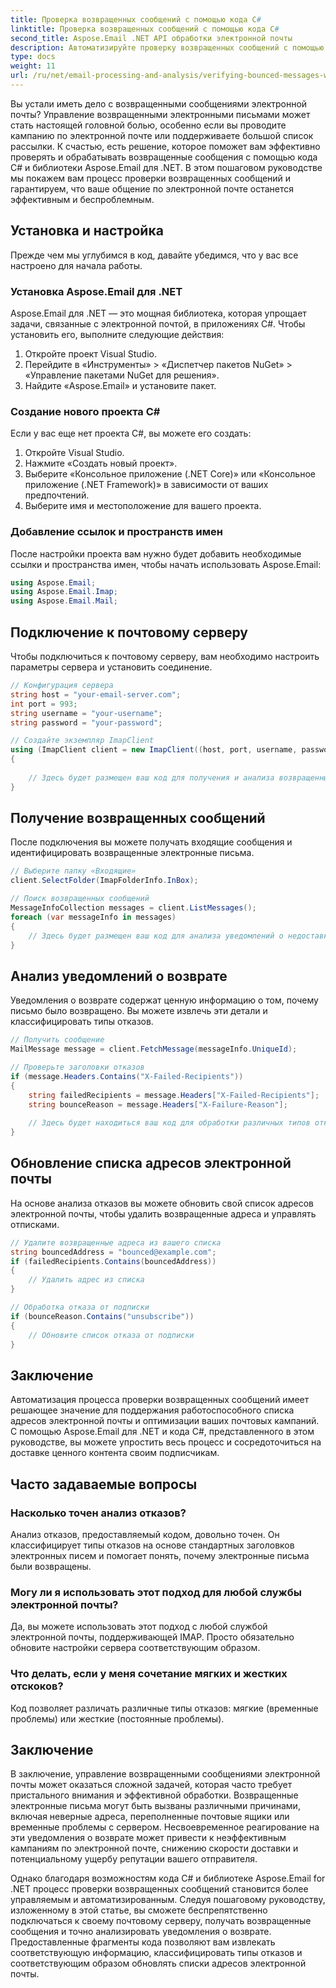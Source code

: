 ```yaml
---
title: Проверка возвращенных сообщений с помощью кода C#
linktitle: Проверка возвращенных сообщений с помощью кода C#
second_title: Aspose.Email .NET API обработки электронной почты
description: Автоматизируйте проверку возвращенных сообщений с помощью C# и Aspose.Email для .NET. Легко управляйте списками адресов электронной почты и повышайте эффективность кампании.
type: docs
weight: 11
url: /ru/net/email-processing-and-analysis/verifying-bounced-messages-with-csharp-code/
---
```


Вы устали иметь дело с возвращенными сообщениями электронной почты? Управление возвращенными электронными письмами может стать настоящей головной болью, особенно если вы проводите кампанию по электронной почте или поддерживаете большой список рассылки. К счастью, есть решение, которое поможет вам эффективно проверять и обрабатывать возвращенные сообщения с помощью кода C# и библиотеки Aspose.Email для .NET. В этом пошаговом руководстве мы покажем вам процесс проверки возвращенных сообщений и гарантируем, что ваше общение по электронной почте останется эффективным и беспроблемным.

## Установка и настройка

Прежде чем мы углубимся в код, давайте убедимся, что у вас все настроено для начала работы.

### Установка Aspose.Email для .NET

Aspose.Email для .NET — это мощная библиотека, которая упрощает задачи, связанные с электронной почтой, в приложениях C#. Чтобы установить его, выполните следующие действия:

1. Откройте проект Visual Studio.
2. Перейдите в «Инструменты» > «Диспетчер пакетов NuGet» > «Управление пакетами NuGet для решения».
3. Найдите «Aspose.Email» и установите пакет.

### Создание нового проекта C#

Если у вас еще нет проекта C#, вы можете его создать:

1. Откройте Visual Studio.
2. Нажмите «Создать новый проект».
3. Выберите «Консольное приложение (.NET Core)» или «Консольное приложение (.NET Framework)» в зависимости от ваших предпочтений.
4. Выберите имя и местоположение для вашего проекта.

### Добавление ссылок и пространств имен

После настройки проекта вам нужно будет добавить необходимые ссылки и пространства имен, чтобы начать использовать Aspose.Email:

```csharp
using Aspose.Email;
using Aspose.Email.Imap;
using Aspose.Email.Mail;
```

## Подключение к почтовому серверу

Чтобы подключиться к почтовому серверу, вам необходимо настроить параметры сервера и установить соединение.

```csharp
// Конфигурация сервера
string host = "your-email-server.com";
int port = 993;
string username = "your-username";
string password = "your-password";

// Создайте экземпляр ImapClient
using (ImapClient client = new ImapClient((host, port, username, password))
{
   
    // Здесь будет размещен ваш код для получения и анализа возвращенных сообщений.
}
```

## Получение возвращенных сообщений

После подключения вы можете получать входящие сообщения и идентифицировать возвращенные электронные письма.

```csharp
// Выберите папку «Входящие»
client.SelectFolder(ImapFolderInfo.InBox);

// Поиск возвращенных сообщений
MessageInfoCollection messages = client.ListMessages();
foreach (var messageInfo in messages)
{
    // Здесь будет размещен ваш код для анализа уведомлений о недоставках.
}
```

## Анализ уведомлений о возврате

Уведомления о возврате содержат ценную информацию о том, почему письмо было возвращено. Вы можете извлечь эти детали и классифицировать типы отказов.

```csharp
// Получить сообщение
MailMessage message = client.FetchMessage(messageInfo.UniqueId);

// Проверьте заголовки отказов
if (message.Headers.Contains("X-Failed-Recipients"))
{
    string failedRecipients = message.Headers["X-Failed-Recipients"];
    string bounceReason = message.Headers["X-Failure-Reason"];
    
    // Здесь будет находиться ваш код для обработки различных типов отказов.
}
```

## Обновление списка адресов электронной почты

На основе анализа отказов вы можете обновить свой список адресов электронной почты, чтобы удалить возвращенные адреса и управлять отписками.

```csharp
// Удалите возвращенные адреса из вашего списка
string bouncedAddress = "bounced@example.com";
if (failedRecipients.Contains(bouncedAddress))
{
    // Удалить адрес из списка
}

// Обработка отказа от подписки
if (bounceReason.Contains("unsubscribe"))
{
    // Обновите список отказа от подписки
}
```

## Заключение

Автоматизация процесса проверки возвращенных сообщений имеет решающее значение для поддержания работоспособного списка адресов электронной почты и оптимизации ваших почтовых кампаний. С помощью Aspose.Email для .NET и кода C#, представленного в этом руководстве, вы можете упростить весь процесс и сосредоточиться на доставке ценного контента своим подписчикам.

## Часто задаваемые вопросы

### Насколько точен анализ отказов?

Анализ отказов, предоставляемый кодом, довольно точен. Он классифицирует типы отказов на основе стандартных заголовков электронных писем и помогает понять, почему электронные письма были возвращены.

### Могу ли я использовать этот подход для любой службы электронной почты?

Да, вы можете использовать этот подход с любой службой электронной почты, поддерживающей IMAP. Просто обязательно обновите настройки сервера соответствующим образом.

### Что делать, если у меня сочетание мягких и жестких отскоков?

Код позволяет различать различные типы отказов: мягкие (временные проблемы) или жесткие (постоянные проблемы).

## Заключение

В заключение, управление возвращенными сообщениями электронной почты может оказаться сложной задачей, которая часто требует пристального внимания и эффективной обработки. Возвращенные электронные письма могут быть вызваны различными причинами, включая неверные адреса, переполненные почтовые ящики или временные проблемы с сервером. Несвоевременное реагирование на эти уведомления о возврате может привести к неэффективным кампаниям по электронной почте, снижению скорости доставки и потенциальному ущербу репутации вашего отправителя.

Однако благодаря возможностям кода C# и библиотеке Aspose.Email for .NET процесс проверки возвращенных сообщений становится более управляемым и автоматизированным. Следуя пошаговому руководству, изложенному в этой статье, вы сможете беспрепятственно подключаться к своему почтовому серверу, получать возвращенные сообщения и точно анализировать уведомления о возврате. Предоставленные фрагменты кода позволяют вам извлекать соответствующую информацию, классифицировать типы отказов и соответствующим образом обновлять списки адресов электронной почты.